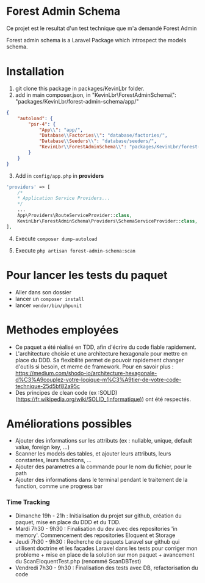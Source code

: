 # Forest Admin Schema
Ce projet est le resultat d'un test technique que m'a demandé Forest Admin

Forest admin schema is a Laravel Package which introspect the models schema.

# Installation
1. git clone this package in packages/KevinLbr folder.
2. add in main composer.json, in  "KevinLbr\\ForestAdminSchema\\": "packages/KevinLbr/forest-admin-schema/app/"

```json
{
    "autoload": {
        "psr-4": {
            "App\\": "app/",
            "Database\\Factories\\": "database/factories/",
            "Database\\Seeders\\": "database/seeders/",
            "KevinLbr\\ForestAdminSchema\\": "packages/KevinLbr/forest-admin-schema/src/"
        }
    }
}
```

3. Add in `config/app.php` in **providers**
```php   
'providers' => [
    /*
    * Application Service Providers...
    */
    ...
    App\Providers\RouteServiceProvider::class,
    KevinLbr\ForestAdminSchema\Providers\SchemaServiceProvider::class,
],
```
4. Execute `composer dump-autoload`

5. Execute `php artisan forest-admin-schema:scan`

# Pour lancer les tests du paquet
- Aller dans son dossier
- lancer un `composer install`
- lancer `vendor/bin/phpunit`

# Methodes employées
- Ce paquet a été réalisé en TDD, afin d'écrire du code fiable rapidement.
- L'architecture choisie et une architecture hexagonale pour mettre en place du DDD. Sa flexibilité permet de pouvoir rapidement changer d'outils si besoin, et meme de framework. Pour en savoir plus : https://medium.com/shodo-io/architecture-hexagonale-d%C3%A9couplez-votre-logique-m%C3%A9tier-de-votre-code-technique-25d5bf82a95c
- Des principes de clean code (ex :SOLID) (https://fr.wikipedia.org/wiki/SOLID_(informatique)) ont été respectés.

# Améliorations possibles
- Ajouter des informations sur les attributs (ex : nullable, unique, default value, foreign key, ...)
- Scanner les models des tables, et ajouter leurs attributs, leurs constantes, leurs functions, ...
- Ajouter des parametres a la commande pour le nom du fichier, pour le path
- Ajouter des informations dans le terminal pendant le traitement de la function, comme une progress bar

### Time Tracking
- Dimanche 19h - 21h : Initialisation du projet sur github, création du paquet, mise en place du DDD et du TDD.
- Mardi 7h30 - 9h30 : Finalisation du dev avec des repositories 'in memory'. Commencement des repositories Eloquent et Storage
- Jeudi 7h30 - 9h30 : Recherche de paquets Laravel sur github qui utilisent doctrine et les façades Laravel dans les tests pour corriger mon probleme + mise en place de la solution sur mon paquet + avancement du ScanEloquentTest.php (renommé ScanDBTest)
- Vendredi 7h30 - 9h30 : Finalisation des tests avec DB, refactorisation du code
